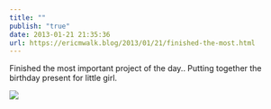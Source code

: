 ```yaml
---
title: ""
publish: "true"
date: 2013-01-21 21:35:36
url: https://ericmwalk.blog/2013/01/21/finished-the-most.html
---
```


Finished the most important project of the day.. Putting together the birthday present for little girl.

![](https://ericmwalk.blog/uploads/2022/233852a3b6.jpg)
